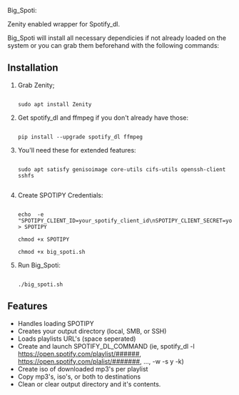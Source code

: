 Big_Spoti:

Zenity enabled wrapper for Spotify_dl.

Big_Spoti will install all necessary dependicies if not already loaded on the system or you can grab them beforehand with the following commands:

## Installation

1. Grab Zenity;
    ```

    sudo apt install Zenity

    ```

2. Get spotify_dl and ffmpeg if you don't already have those:
    ```

    pip install --upgrade spotify_dl ffmpeg

    ``` 

3. You'll need these for extended features:
    ```

    sudo apt satisfy genisoimage core-utils cifs-utils openssh-client sshfs


    ```

4. Create SPOTIPY Credentials:
    ```

    echo  -e "SPOTIPY_CLIENT_ID=your_spotify_client_id\nSPOTIPY_CLIENT_SECRET=your_spotify_client_secret" > SPOTIPY

    chmod +x SPOTIPY

    chmod +x big_spoti.sh

    ```

5.  Run Big_Spoti:
    ```

    ./big_spoti.sh

    ```
## Features
- Handles loading SPOTIPY
- Creates your output directory (local, SMB, or SSH)
- Loads playlists URL's (space seperated)
- Create and launch SPOTIFY_DL_COMMAND (ie, spotify_dl -l https://open.spotify.com/playlist/######, https://open.spotify.com/plalist/#######, ..., -w -s y -k)
- Create iso of downloaded mp3's per playlist
- Copy mp3's, iso's, or both to destinations
- Clean or clear output directory and it's contents.

